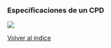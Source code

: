 ### Especificaciones de un CPD

![](./esquema-especificaciones-cpd.png)

<a href="https://pmoreno-rodriguez.github.io/opos_gsi/#/esquemas/indice.md">Volver al índice</a>